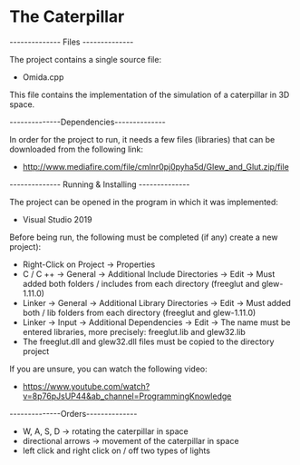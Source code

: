 # The Caterpillar


-------------- Files --------------

The project contains a single source file:
- Omida.cpp

This file contains the implementation of the simulation of a caterpillar in 3D space.


--------------Dependencies--------------

In order for the project to run, it needs a few
files (libraries) that can be downloaded from the following link:
- http://www.mediafire.com/file/cmlnr0pj0pyha5d/Glew_and_Glut.zip/file


-------------- Running & Installing --------------

The project can be opened in the program in which it was implemented:
- Visual Studio 2019

Before being run, the following must be completed (if any)
create a new project):
- Right-Click on Project -> Properties
- C / C ++ -> General -> Additional Include Directories -> Edit -> Must
added both folders / includes from each directory (freeglut and glew-1.11.0)
- Linker -> General -> Additional Library Directories -> Edit -> Must
added both / lib folders from each directory (freeglut and glew-1.11.0)
- Linker -> Input -> Additional Dependencies -> Edit -> The name must be entered
libraries, more precisely: freeglut.lib and glew32.lib
- The freeglut.dll and glew32.dll files must be copied to the directory
project

If you are unsure, you can watch the following video:
- https://www.youtube.com/watch?v=8p76pJsUP44&ab_channel=ProgrammingKnowledge


--------------Orders--------------

- W, A, S, D -> rotating the caterpillar in space
- directional arrows -> movement of the caterpillar in space
- left click and right click on / off two types of lights
